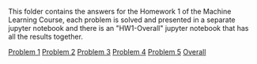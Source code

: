 This folder contains the answers for the Homework 1 of the Machine Learning Course, each problem is solved and presented in a separate jupyter notebook and there is an "HW1-Overall" jupyter notebook that has all the results together.

[Problem 1]()
[Problem 2]()
[Problem 3]()
[Problem 4]()
[Problem 5]()
[Overall]()